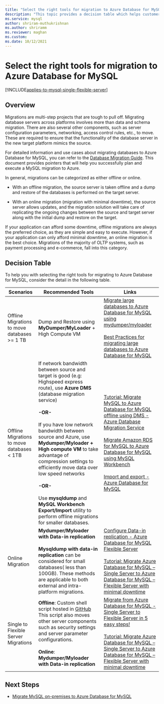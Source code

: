 ```yaml
---
title: "Select the right tools for migration to Azure Database for MySQL"
description: "This topic provides a decision table which helps customers in picking the right tools for migrating into Azure Database for MySQL"
ms.service: mysql
author: shriram-muthukrishnan
ms.author: shriramm
ms.reviewer: maghan
ms.custom:
ms.date: 10/12/2021
---
```


# Select the right tools for migration to Azure Database for MySQL

[!INCLUDE[applies-to-mysql-single-flexible-server](../../includes/applies-to-mysql-single-flexible-server.md)]

## Overview

Migrations are multi-step projects that are tough to pull off. Migrating database servers across platforms involves more than data and schema migration. There are also several other components, such as server configuration parameters, networking, access control rules, etc., to move. These are required to ensure that the functionality of the database server in the new target platform mimics the source. 

For detailed information and use cases about migrating databases to Azure Database for MySQL, you can refer to the [Database Migration Guide](https://docs.microsoft.com/en-us/azure/mysql/migrate/mysql-on-premises-azure-db/01-mysql-migration-guide-intro). This document provides pointers that will help you successfully plan and execute a MySQL migration to Azure. 

In general, migrations can be categorized as either offline or online. 

- With an offline migration, the source server is taken offline and a dump and restore of the databases is performed on the target server. 

- With an online migration (migration with minimal downtime), the source server allows updates, and the migration solution will take care of replicating the ongoing changes between the source and target server along with the initial dump and restore on the target. 

If your application can afford some downtime, offline migrations are always the preferred choice, as they are simple and easy to execute. However, if your application can only afford minimal downtime, an online migration is the best choice. Migrations of the majority of OLTP systems, such as payment processing and e-commerce, fall into this category. 

## Decision Table

To help you with selecting the right tools for migrating to Azure Database for MySQL, consider the detail in the following table. 

| Scenarios | Recommended Tools | Links |
|-------|------|------------|
| Offline Migrations to move databases >= 1 TB | Dump and Restore using **MyDumper/MyLoader** + High Compute VM | [Migrate large databases to Azure Database for MySQL using mydumper/myloader](articles/mysql/howto-migrate-single-flexible-minimum-downtime.md) <br><br> [Best Practices for migrating large databases to Azure Database for MySQL](https://techcommunity.microsoft.com/t5/azure-database-for-mysql/best-practices-for-migrating-large-databases-to-azure-database/ba-p/1362699)|
| Offline Migrations to move databases < 1TB  | If network bandwidth between source and target is good (e.g: Highspeed express route), use **Azure DMS** (database migration service)  <br><br>   **-OR-** <br><br> If you have low network bandwidth between source and Azure, use **Mydumper/Myloader + High compute VM** to take advantage of compression settings to efficiently move data over low speed networks  <br><br> **-OR-** <br><br> Use **mysqldump** and **MySQL Workbench Export/Import** utility to perform offline migrations for smaller databases.  | [Tutorial: Migrate MySQL to Azure Database for MySQL offline using DMS - Azure Database Migration Service](https://docs.microsoft.com/azure/dms/tutorial-mysql-azure-mysql-offline-portal)<br><br>  [Migrate Amazon RDS for MySQL to Azure Database for MySQL using MySQL Workbench](https://docs.microsoft.com/azure/mysql/how-to-migrate-rds-mysql-workbench)<br><br>  [Import and export - Azure Database for MySQL](https://docs.microsoft.com/azure/mysql/concepts-migrate-import-export)|
| Online Migration |  **Mydumper/Myloader with Data-in replication** <br><br> **Mysqldump with data-in replication** can be considered for small databases( less than 100GB).  These methods are applicable to both external and intra-platform migrations. | [Configure Data-in replication - Azure Database for MySQL Flexible Server](https://docs.microsoft.com/en-us/azure/mysql/flexible-server/how-to-data-in-replication) <br><br> [Tutorial: Migrate Azure Database for MySQL – Single Server to Azure Database for MySQL – Flexible Server with minimal downtime](https://docs.microsoft.com/en-us/azure/mysql/howto-migrate-single-flexible-minimum-downtime) |
|Single to Flexible Server Migrations |  **Offline**: Custom shell script hosted in [GitHub](https://github.com/Azure/azure-mysql/tree/master/azuremysqltomysqlmigrate) This script also moves other server components such as security settings and server parameter configurations. <br><br>**Online**: **Mydumper/Myloader with Data-in replication** |  [Migrate from Azure Database for MySQL - Single Server to Flexible Server in 5 easy steps!](https://techcommunity.microsoft.com/t5/azure-database-for-mysql/migrate-from-azure-database-for-mysql-single-server-to-flexible/ba-p/2674057)<br><br>   [Tutorial: Migrate Azure Database for MySQL – Single Server to Azure Database for MySQL – Flexible Server with minimal downtime](https://docs.microsoft.com/azure/mysql/howto-migrate-single-flexible-minimum-downtime)| 

## Next Steps
* [Migrate MySQL on-premises to Azure Database for MySQL](https://docs.microsoft.com/en-us/azure/mysql/migrate/mysql-on-premises-azure-db/01-mysql-migration-guide-intro)
<br><br>